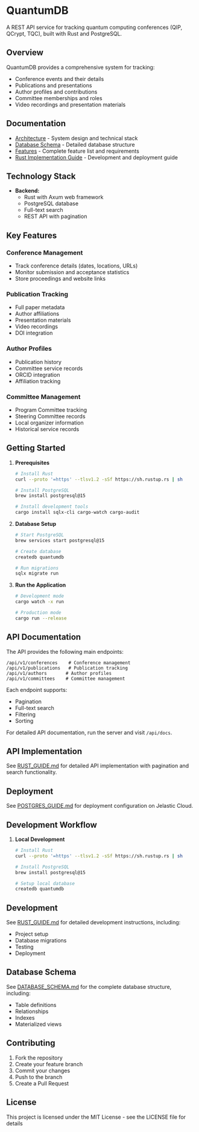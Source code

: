 # QuantumDB

A REST API service for tracking quantum computing conferences (QIP, QCrypt, TQC), built with Rust and PostgreSQL.

## Overview

QuantumDB provides a comprehensive system for tracking:
- Conference events and their details
- Publications and presentations
- Author profiles and contributions
- Committee memberships and roles
- Video recordings and presentation materials

## Documentation

- [Architecture](ARCHITECTURE.md) - System design and technical stack
- [Database Schema](DATABASE_SCHEMA.md) - Detailed database structure
- [Features](FEATURES.md) - Complete feature list and requirements
- [Rust Implementation Guide](RUST_GUIDE.md) - Development and deployment guide

## Technology Stack

- **Backend:**
  - Rust with Axum web framework
  - PostgreSQL database
  - Full-text search
  - REST API with pagination

## Key Features

### Conference Management
- Track conference details (dates, locations, URLs)
- Monitor submission and acceptance statistics
- Store proceedings and website links

### Publication Tracking
- Full paper metadata
- Author affiliations
- Presentation materials
- Video recordings
- DOI integration

### Author Profiles
- Publication history
- Committee service records
- ORCID integration
- Affiliation tracking

### Committee Management
- Program Committee tracking
- Steering Committee records
- Local organizer information
- Historical service records

## Getting Started

1. **Prerequisites**
   ```bash
   # Install Rust
   curl --proto '=https' --tlsv1.2 -sSf https://sh.rustup.rs | sh
   
   # Install PostgreSQL
   brew install postgresql@15
   
   # Install development tools
   cargo install sqlx-cli cargo-watch cargo-audit
   ```

2. **Database Setup**
   ```bash
   # Start PostgreSQL
   brew services start postgresql@15
   
   # Create database
   createdb quantumdb
   
   # Run migrations
   sqlx migrate run
   ```

3. **Run the Application**
   ```bash
   # Development mode
   cargo watch -x run
   
   # Production mode
   cargo run --release
   ```

## API Documentation

The API provides the following main endpoints:

```
/api/v1/conferences    # Conference management
/api/v1/publications   # Publication tracking
/api/v1/authors       # Author profiles
/api/v1/committees    # Committee management
```

Each endpoint supports:
- Pagination
- Full-text search
- Filtering
- Sorting

For detailed API documentation, run the server and visit `/api/docs`.

## API Implementation

See [RUST_GUIDE.md](RUST_GUIDE.md) for detailed API implementation with pagination and search functionality.

## Deployment

See [POSTGRES_GUIDE.md](POSTGRES_GUIDE.md) for deployment configuration on Jelastic Cloud.

## Development Workflow

1. **Local Development**
   ```bash
   # Install Rust
   curl --proto '=https' --tlsv1.2 -sSf https://sh.rustup.rs | sh
   
   # Install PostgreSQL
   brew install postgresql@15
   
   # Setup local database
   createdb quantumdb
   ```

## Development

See [RUST_GUIDE.md](RUST_GUIDE.md) for detailed development instructions, including:
- Project setup
- Database migrations
- Testing
- Deployment

## Database Schema

See [DATABASE_SCHEMA.md](DATABASE_SCHEMA.md) for the complete database structure, including:
- Table definitions
- Relationships
- Indexes
- Materialized views

## Contributing

1. Fork the repository
2. Create your feature branch
3. Commit your changes
4. Push to the branch
5. Create a Pull Request

## License

This project is licensed under the MIT License - see the LICENSE file for details
